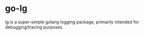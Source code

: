 # go-lg
lg is a super-simple golang logging package, primarily intended for debugging/tracing purposes.
